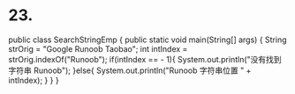 # 23.
public class SearchStringEmp {
   public static void main(String[] args) {
      String strOrig = "Google Runoob Taobao";
      int intIndex = strOrig.indexOf("Runoob");
      if(intIndex == - 1){
         System.out.println("没有找到字符串 Runoob");
      }else{
         System.out.println("Runoob 字符串位置 " + intIndex);
      }
   }
}
